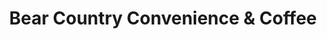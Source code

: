 ---
title: "Bear Country Convenience & Coffee"
url: /sitka/bear-country-convenience-and-coffee/
shop: convenience
---